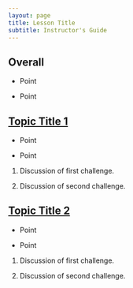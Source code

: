 ```yaml
---
layout: page
title: Lesson Title
subtitle: Instructor's Guide
---
```

## Overall

* Point

* Point

## [Topic Title 1](01-slug.html)

* Point

* Point

1.  Discussion of first challenge.

2.  Discussion of second challenge.

## [Topic Title 2](02-slug.html)

* Point

* Point

1.  Discussion of first challenge.

2.  Discussion of second challenge.
